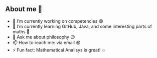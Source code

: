 ## About me 👋

- 🔭 I’m currently working on competencies 😄
- 🌱 I’m currently learning GitHub, Java, and some interesting parts of maths 🙌
- 💬 Ask me about philosophy 😉
- 📫 How to reach me: via email 😎
- ⚡ Fun fact: Mathematical Analisys is great! 💥
